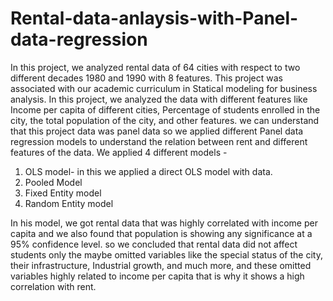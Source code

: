 # Rental-data-anlaysis-with-Panel-data-regression
In this project, we analyzed rental data of 64 cities with respect to two different decades 1980 and 1990 with 8 features. This project was associated with our academic curriculum in Statical modeling for business analysis.
In this project, we analyzed the data with different features like Income per capita of different cities, Percentage of students enrolled in the city, the total population of the city, and other features.
we can understand that this project data was panel data so we applied different Panel data regression models to understand the relation between rent and different features of the data.
We applied 4 different models -
1. OLS model- in this we applied a direct OLS model with data.
2. Pooled Model
3. Fixed Entity model
4. Random Entity model 

In his model, we got rental data that was highly correlated with income per capita and we also found that population is showing any significance at a 95% confidence level. so we concluded that rental data did not affect students only the maybe omitted variables like the special status of the city, their infrastructure, Industrial growth, and much more, and these omitted variables highly related to income per capita that is why it shows a high correlation with rent.
